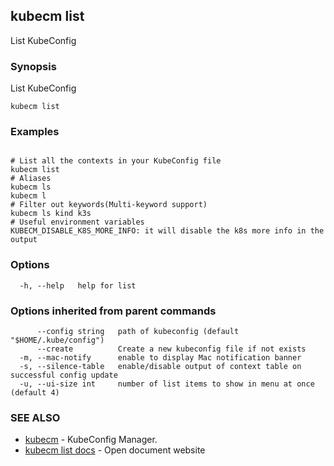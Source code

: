 ## kubecm list

List KubeConfig

### Synopsis

List KubeConfig

```
kubecm list
```

### Examples

```

# List all the contexts in your KubeConfig file
kubecm list
# Aliases
kubecm ls
kubecm l
# Filter out keywords(Multi-keyword support)
kubecm ls kind k3s
# Useful environment variables
KUBECM_DISABLE_K8S_MORE_INFO: it will disable the k8s more info in the output

```

### Options

```
  -h, --help   help for list
```

### Options inherited from parent commands

```
      --config string   path of kubeconfig (default "$HOME/.kube/config")
      --create          Create a new kubeconfig file if not exists
  -m, --mac-notify      enable to display Mac notification banner
  -s, --silence-table   enable/disable output of context table on successful config update
  -u, --ui-size int     number of list items to show in menu at once (default 4)
```

### SEE ALSO

* [kubecm](kubecm.md)	 - KubeConfig Manager.
* [kubecm list docs](kubecm_list_docs.md)	 - Open document website

